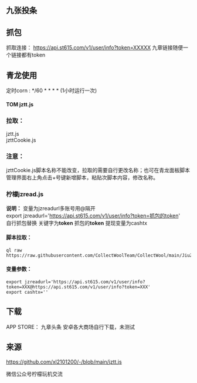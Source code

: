 ## 九张投条

## 抓包
抓取连接： https://api.st615.com/v1/user/info?token=XXXXX
九章链接随便一个链接都有token 
## 青龙使用 
定时corn : */60 * * * * (1小时运行一次)
#### TOM jztt.js
### 拉取：
jztt.js  
jzttCookie.js
### **注意：**  
jzttCookie.js脚本名称不能改变，拉取的需要自行更改名称；也可在青龙面板脚本管理界面右上角点击+号键新增脚本，粘贴次脚本内容，修改名称。

### 柠檬jzread.js
**说明：** 变量为jzreadurl多账号用@隔开  
export jzreadurl='https://api.st615.com/v1/user/info?token=抓包的token'  
自行抓包替换 关键字为**token** 抓包的**token**
提现变量为cashtx

#### 脚本拉取：
```
ql raw https://raw.githubusercontent.com/CollectWoolTeam/CollectWool/main/JiuZhangTouTiao/jzread.js
```
#### 变量参数：
```
export jzreadurl='https://api.st615.com/v1/user/info?token=XXX@https://api.st615.com/v1/user/info?token=XXX'
export cashtx=''
```

## 下载 
APP STORE： 九章头条
安卓各大商场自行下载，未测试
## 来源
https://github.com/xl2101200/-/blob/main/jztt.js

微信公众号柠檬玩机交流
